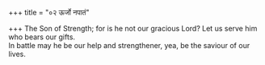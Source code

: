 +++
title = "०२ ऊर्जो नपातं"

+++
The Son of Strength; for is he not our gracious Lord? Let us serve him who bears our gifts.  
     In battle may he be our help and strengthener, yea, be the saviour of our lives.
